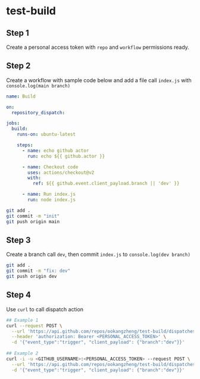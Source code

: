 # test-build

## Step 1
Create a personal access token with `repo` and `workflow` permissions ready.

## Step 2
Create a workflow with sample code below and add a file call `index.js` with `console.log(main branch)`

```yaml
name: Build

on:
  repository_dispatch:

jobs:
  build:
    runs-on: ubuntu-latest

    steps:
      - name: echo github actor
        run: echo ${{ github.actor }}

      - name: Checkout code
        uses: actions/checkout@v2
        with:
          ref: ${{ github.event.client_payload.branch || 'dev' }}

      - name: Run index.js
        run: node index.js
```
```bash
git add .
git commit -m "init"
git push origin main
```

## Step 3
Create a branch call `dev`, then commit `index.js` to `console.log(dev branch)`

```bash
git add .
git commit -m "fix: dev"
git push origin dev
```
## Step 4
Use `curl` to call dispatch action

```bash
## Example 1
curl --request POST \
  --url 'https://api.github.com/repos/ookangzheng/test-build/dispatches' \
  --header 'authorization: Bearer <PERSONAL_ACCESS_TOKEN>' \
  -d '{"event_type":"trigger", "client_payload": {"branch":"dev"}}'
  
## Example 2
curl -i -u <GITHUB_USERNAME>:<PERSONAL_ACCESS_TOKEN> --request POST \
  --url 'https://api.github.com/repos/ookangzheng/test-build/dispatches' \
  -d '{"event_type":"trigger", "client_payload": {"branch":"dev"}}'
```
